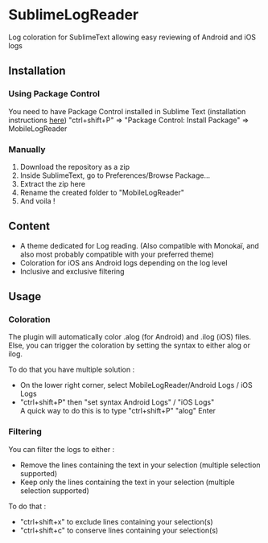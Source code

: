 
# SublimeLogReader

Log coloration for SublimeText allowing easy reviewing of Android and iOS logs

## Installation
### Using Package Control
You need to have Package Control installed in Sublime Text (installation instructions [here])
"ctrl+shift+P" => "Package Control: Install Package" => MobileLogReader

### Manually
1. Download the repository as a zip
2. Inside SublimeText, go to Preferences/Browse Package...
4. Extract the zip here
5. Rename the created folder to "MobileLogReader"
6. And voila !

## Content
 - A theme dedicated for Log reading. (Also compatible with Monokaï, and also most probably compatible with your preferred theme)
 - Coloration for iOS ans Android logs depending on the log level
 - Inclusive and exclusive filtering

## Usage
### Coloration
The plugin will automatically color .alog (for Android) and .ilog (iOS) files.
Else, you can trigger the coloration by setting the syntax to either alog or ilog. 

To do that you have multiple solution :
 - On the lower right corner, select MobileLogReader/Android Logs / iOS Logs
 - "ctrl+shift+P" then "set syntax Android Logs" / "iOS Logs"  
   A quick way to do this is to type "ctrl+shift+P" "alog" Enter

### Filtering
You can filter the logs to either : 
 - Remove the lines containing the text in your selection (multiple selection supported)
 - Keep only the lines containing the text in your selection (multiple selection supported)

To do that :
 - "ctrl+shift+x" to exclude lines containing your selection(s)
 - "ctrl+shift+c" to conserve lines containing your selection(s)

[here]: https://packagecontrol.io/installation
